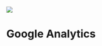 <div align="center">
  <img src="">
</div>
<br>
<img src="https://img.shields.io/static/v1?label=firebase&message=Google&color=yellow&style=for-the-badge&logo=Firebase"/>

<h1>Google Analytics</h1>
